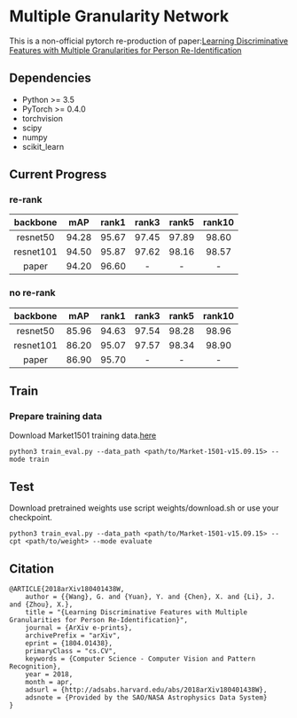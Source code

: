 # Multiple Granularity Network
This is a non-official pytorch re-production of paper:[Learning Discriminative Features with Multiple Granularities for Person Re-Identification](https://arxiv.org/abs/1804.01438v1)


## Dependencies

- Python >= 3.5
- PyTorch >= 0.4.0
- torchvision
- scipy
- numpy
- scikit_learn



## Current Progress

### re-rank
| backbone |  mAP | rank1 | rank3 | rank5 | rank10 |  
| :------: |  :------: | :------: | :------: | :------: |  :------: |   
| resnet50 |  94.28 | 95.67 | 97.45 | 97.89 | 98.60 |  
| resnet101 |  94.50 | 95.87 | 97.62 | 98.16 | 98.57 | 
| paper |  94.20 | 96.60 | - | - | - | 

### no re-rank
| backbone |  mAP | rank1 | rank3 | rank5 | rank10 |  
| :------: |  :------: | :------: | :------: | :------: |  :------: |   
| resnet50 |  85.96 | 94.63 | 97.54 | 98.28 | 98.96 |  
| resnet101 |  86.20 | 95.07 | 97.57 | 98.34 | 98.90 | 
| paper |  86.90 | 95.70 | - | - | - | 


## Train

### Prepare training data

Download Market1501 training data.[here](http://www.liangzheng.org/Project/project_reid.html)

```
python3 train_eval.py --data_path <path/to/Market-1501-v15.09.15> --mode train
```

## Test

Download pretrained weights use script weights/download.sh or use your checkpoint.

```
python3 train_eval.py --data_path <path/to/Market-1501-v15.09.15> --cpt <path/to/weight> --mode evaluate
```


## Citation

```text
@ARTICLE{2018arXiv180401438W,
    author = {{Wang}, G. and {Yuan}, Y. and {Chen}, X. and {Li}, J. and {Zhou}, X.},
    title = "{Learning Discriminative Features with Multiple Granularities for Person Re-Identification}",
    journal = {ArXiv e-prints},
    archivePrefix = "arXiv",
    eprint = {1804.01438},
    primaryClass = "cs.CV",
    keywords = {Computer Science - Computer Vision and Pattern Recognition},
    year = 2018,
    month = apr,
    adsurl = {http://adsabs.harvard.edu/abs/2018arXiv180401438W},
    adsnote = {Provided by the SAO/NASA Astrophysics Data System}
}
```
